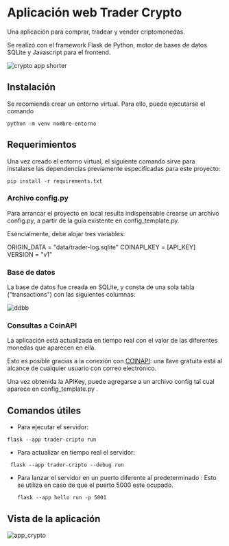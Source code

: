 # Aplicación web Trader Crypto

Una aplicación para comprar, tradear y vender criptomonedas.

Se realizó con el framework Flask de Python, motor de bases de datos SQLite y Javascript para el frontend.

![crypto app shorter](https://user-images.githubusercontent.com/117080861/218327611-fb37f046-1d8d-4c92-9d00-1d7dad1d6f05.gif)

## Instalación

Se recomienda crear un entorno virtual. Para ello, puede ejecutarse el comando

`python -m venv nombre-entorno`

## Requerimientos

Una vez creado el entorno virtual, el siguiente comando sirve para instalarse las dependencias previamente especificadas para este proyecto:

`pip install -r requirements.txt`

### Archivo config.py

Para arrancar el proyecto en local resulta indispensable crearse un archivo config.py, a partir de la guía existente en config_template.py.

Esencialmente, debe alojar tres variables: 

ORIGIN_DATA = "data/trader-log.sqlite"
COINAPI_KEY = [API_KEY]
VERSION = "v1"

### Base de datos

La base de datos fue creada en SQLite, y consta de una sola tabla ("transactions") con las siguientes columnas:

![ddbb](https://user-images.githubusercontent.com/117080861/218326026-f95c1b16-901f-4438-9563-237c5f14c971.png)

### Consultas a CoinAPI

La aplicación está actualizada en tiempo real con el valor de las diferentes monedas que aparecen en ella. 

Esto es posible gracias a la conexión con [COINAPI](https://www.coinapi.io/pricing?apikey): una llave gratuita está al alcance de cualquier usuario con correo electrónico.

Una vez obtenida la APIKey, puede agregarse a un archivo config tal cual aparece en config_template.py .

## Comandos útiles

- Para ejecutar el servidor:

`flask --app trader-cripto run`

- Para actualizar en tiempo real el servidor:

` flask --app trader-cripto --debug run`

- Para lanzar el servidor en un puerto diferente al predeterminado :
  Esto se utiliza en caso de que el puerto 5000 este ocupado.

  `flask --app hello run -p 5001`
  
## Vista de la aplicación
  
![app_crypto](https://user-images.githubusercontent.com/117080861/218326105-8fed690b-6e27-4466-bcce-67a23fe216e5.png)
